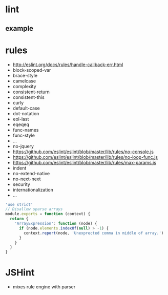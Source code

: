 # lint

## example


# rules
* http://eslint.org/docs/rules/handle-callback-err.html
* block-scoped-var
* brace-style
* camelcase
* complexity
* consistent-return
* consistent-this
* curly
* default-case
* dot-notation
* eol-last
* eqeqeq
* func-names
* func-style
* ...
* no-jquery
* https://github.com/eslint/eslint/blob/master/lib/rules/no-console.js
* https://github.com/eslint/eslint/blob/master/lib/rules/no-loop-func.js
* https://github.com/eslint/eslint/blob/master/lib/rules/max-params.js
* indent
* no-extend-native
* no-next-next
* security
* internationalization
* ...

```js
'use strict'
// Disallow sparse arrays
module.exports = function (context) {
  return {
    'ArrayExpression': function (node) {
      if (node.elements.indexOf(null) > -1) {
        context.report(node, 'Unexprected comma in middle of array.')
      }
    }
  }
}
```

# JSHint
* mixes rule engine with parser
